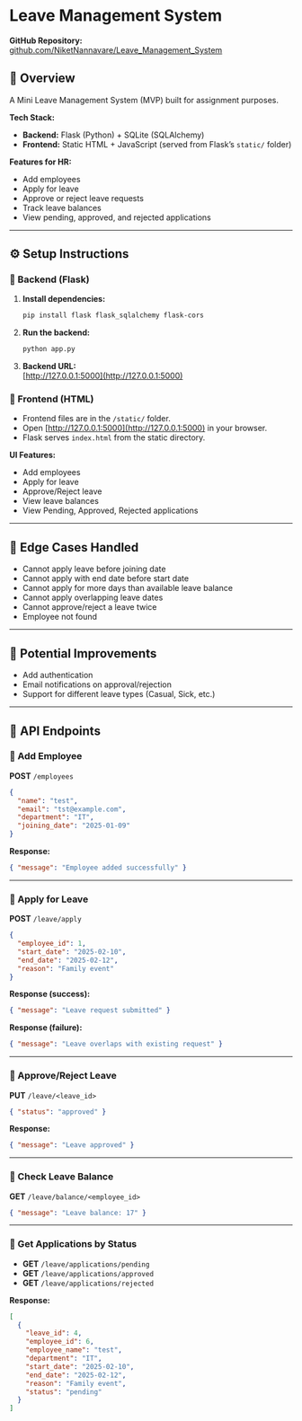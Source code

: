 # Leave Management System

 **GitHub Repository:**  
[github.com/NiketNannavare/Leave_Management_System](https://github.com/NiketNannavare/Leave_Management_System)

## 📌 Overview

A Mini Leave Management System (MVP) built for assignment purposes.

**Tech Stack:**
- **Backend:** Flask (Python) + SQLite (SQLAlchemy)
- **Frontend:** Static HTML + JavaScript (served from Flask’s `static/` folder)

**Features for HR:**
- Add employees
- Apply for leave
- Approve or reject leave requests
- Track leave balances
- View pending, approved, and rejected applications

---

## ⚙️ Setup Instructions

### 🔹 Backend (Flask)

1. **Install dependencies:**
    ```bash
    pip install flask flask_sqlalchemy flask-cors
    ```

2. **Run the backend:**
    ```bash
    python app.py
    ```

3. **Backend URL:**  
   [http://127.0.0.1:5000](http://127.0.0.1:5000)

### 🔹 Frontend (HTML)

- Frontend files are in the `/static/` folder.
- Open [http://127.0.0.1:5000](http://127.0.0.1:5000) in your browser.
- Flask serves `index.html` from the static directory.

**UI Features:**
- Add employees
- Apply for leave
- Approve/Reject leave
- View leave balances
- View Pending, Approved, Rejected applications

---

## 🚦 Edge Cases Handled

- Cannot apply leave before joining date
- Cannot apply with end date before start date
- Cannot apply for more days than available leave balance
- Cannot apply overlapping leave dates
- Cannot approve/reject a leave twice
- Employee not found

---

## 🚀 Potential Improvements

- Add authentication
- Email notifications on approval/rejection
- Support for different leave types (Casual, Sick, etc.)

---

## 📡 API Endpoints

### 🔹 Add Employee

**POST** `/employees`
```json
{
  "name": "test",
  "email": "tst@example.com",
  "department": "IT",
  "joining_date": "2025-01-09"
}
```
**Response:**
```json
{ "message": "Employee added successfully" }
```

---

### 🔹 Apply for Leave

**POST** `/leave/apply`
```json
{
  "employee_id": 1,
  "start_date": "2025-02-10",
  "end_date": "2025-02-12",
  "reason": "Family event"
}
```
**Response (success):**
```json
{ "message": "Leave request submitted" }
```
**Response (failure):**
```json
{ "message": "Leave overlaps with existing request" }
```

---

### 🔹 Approve/Reject Leave

**PUT** `/leave/<leave_id>`
```json
{ "status": "approved" }
```
**Response:**
```json
{ "message": "Leave approved" }
```

---

### 🔹 Check Leave Balance

**GET** `/leave/balance/<employee_id>`
```json
{ "message": "Leave balance: 17" }
```

---

### 🔹 Get Applications by Status

- **GET** `/leave/applications/pending`
- **GET** `/leave/applications/approved`
- **GET** `/leave/applications/rejected`

**Response:**
```json
[
  {
    "leave_id": 4,
    "employee_id": 6,
    "employee_name": "test",
    "department": "IT",
    "start_date": "2025-02-10",
    "end_date": "2025-02-12",
    "reason": "Family event",
    "status": "pending"
  }
]

```
